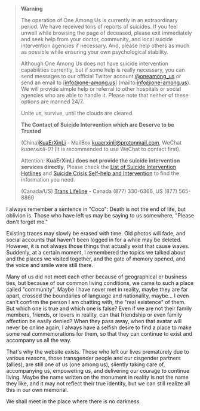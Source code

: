 > **Warning**  
> 
> The operation of One Among Us is currently in an extraordinary period. We have received tons of reports of suicides. If you feel unwell while browsing the page of deceased, please exit immediately and seek help from your doctor, community, and local suicide intervention agencies if necessary. And, please help others as much as possible while ensuring your own psychological stability.  
> 
> Although One Among Us does not have suicide intervention capabilities currently, but if some help is really necessary, you can send messages to our official Twitter account [@oneamong_us](https://twitter.com/oneamong_us) or send an email to [info@one-among.us] (mailto:info@one-among.us). We will provide simple help or referral to other hospitals or social agencies who are able to handle it. Please note that neither of these options are manned 24/7.  
> 
> Unite us, survive, until the clouds are cleared.  
> 
> **The Contact of Suicide Intervention which are Deserve to be Trusted**  
> 
> (China)[KuaErXinLi](https://kuaerxinli.org) - MailBox [kuaerxinli@protonmail.com](mailto:kuaerxinli@protonmail.com), WeChat *kuaerxinli-01* (It is recommended to use WeChat to contact first).  
> 
> Attention: **KuaErXinLi does not provide the suicide intervention services directly**, Please check the [List of Suicide Intervention Hotlines](https://kuaerxinli.org/%E6%96%87%E7%AB%A0%E4%B8%8E%E9%87%87%E8%AE%BF/1520) and [Suicide Crisis Self-help and Intervention](https://mp.weixin.qq.com/mp/appmsgalbum?action=getalbum&__biz=MzUyNjc4Nzk2OA==&scene=1&album_id=1589990820231856129&count=3#wechat_redirect) to find the information you need.  
> 
> (Canada/US) [Trans Lifeline](https://translifeline.org/) - Canada (877) 330-6366, US (877) 565-8860  

I always remember a sentence in "Coco": Death is not the end of life, but oblivion is. Those who have left us may be saying to us somewhere, "Please don't forget me."    

Existing traces may slowly be erased with time. Old photos will fade, and social accounts that haven't been logged in for a while may be deleted. However, it is not always those things that actually exist that cause waves. Suddenly, at a certain moment, I remembered the topics we talked about and the places we visited together, and the gate of memory opened, and the voice and smile were still there.  

Many of us did not meet each other because of geographical or business ties, but because of our common living conditions, we came to such a place called "community". Maybe I have never met in reality, maybe they are far apart, crossed the boundaries of language and nationality, maybe... I even can't confirm the person I am chatting with, the "real existence" of them. But which one is true and which one is false? Even if we are not their family members, friends, or lovers in reality, can that friendship or even family affection be easily denied? When they pass away, when that avatar will never be online again, I always have a selfish desire to find a place to make some real commemorations for them, so that they can continue to exist and accompany us all the way.  

That's why the website exists. Those who left our lives prematurely due to various reasons, those transgender people and our cisgender partners (allies), are still one of us (one among us), silently taking care of, accompanying us, empowering us, and delivering our courage to continue living. Maybe the name written on the monument in reality is not the name they like, and it may not reflect their true identity, but we can still realize all this in our own memorial.  

We shall meet in the place where there is no darkness.  

